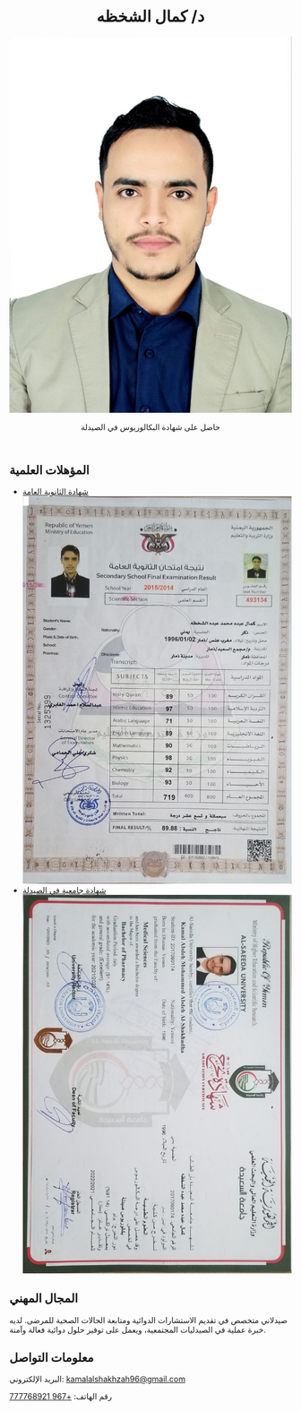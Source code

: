 <header>
  <h1> د/ كمال الشخظه </h1>
  <img src="kamal.jpg" alt="صورة كمال الشخصية" class="profile-pic">
  <p>حاصل على شهادة البكالوريوس في الصيدلة</p>
</header>

<section>
  <h2>المؤهلات العلمية</h2>
  <ul>
    <li>
      <a href="secondary-certificate.jpg" target="_blank">شهادة الثانوية العامة</a>
      <img src="secondary-certificate.jpg" alt="شهادة الثانوية العامة" class="certificate">
    </li>
    <li>
      <a href="university-certificate.jpg" target="_blank">شهادة جامعية في الصيدلة</a>
      <img src="university-certificate.jpg" alt="شهادة جامعية" class="certificate">
    </li>
  </ul>
</section>

<section>
  <h2>المجال المهني</h2>
  <p>صيدلاني متخصص في تقديم الاستشارات الدوائية ومتابعة الحالات الصحية للمرضى. لديه خبرة عملية في الصيدليات المجتمعية، ويعمل على توفير حلول دوائية فعالة وآمنة.</p>
</section>

<section>
  <h2>معلومات التواصل</h2>
  <p>البريد الإلكتروني: <a href="mailto:kamalalshakhzah96@gmail.com">kamalalshakhzah96@gmail.com</a></p>
  <p>رقم الهاتف: <a href="tel:+967777768921">+967 777768921</a></p>
</section>

</body>
</html>
